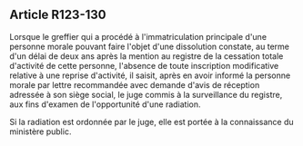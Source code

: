 Article R123-130
----
Lorsque le greffier qui a procédé à l'immatriculation principale d'une personne
morale pouvant faire l'objet d'une dissolution constate, au terme d'un délai de
deux ans après la mention au registre de la cessation totale d'activité de cette
personne, l'absence de toute inscription modificative relative à une reprise
d'activité, il saisit, après en avoir informé la personne morale par lettre
recommandée avec demande d'avis de réception adressée à son siège social, le
juge commis à la surveillance du registre, aux fins d'examen de l'opportunité
d'une radiation.

Si la radiation est ordonnée par le juge, elle est portée à la connaissance du
ministère public.
